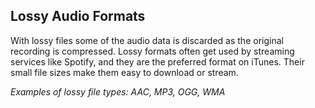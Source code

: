 ## Lossy Audio Formats

With lossy files some of the audio data is discarded as the original recording is compressed. Lossy formats often get used by streaming services like Spotify, and they are the preferred format on iTunes. Their small file sizes make them easy to download or stream.

_Examples of lossy file types: AAC, MP3, OGG, WMA_


